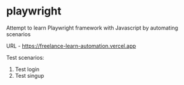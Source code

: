 # playwright
Attempt to learn Playwright framework with Javascript by automating scenarios

URL - https://freelance-learn-automation.vercel.app


Test scenarios:
1. Test login
2. Test singup